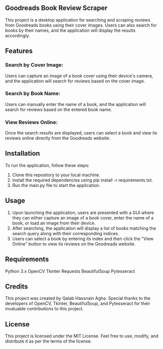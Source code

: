 ## Goodreads Book Review Scraper
This project is a desktop application for searching and scraping reviews from Goodreads books using their cover images. Users can also search for books by their names, and the application will display the results accordingly.

## Features

### Search by Cover Image: 
Users can capture an image of a book cover using their device's camera, and the application will search for reviews based on the cover image.
### Search by Book Name:
Users can manually enter the name of a book, and the application will search for reviews based on the entered book name.
### View Reviews Online:
Once the search results are displayed, users can select a book and view its reviews online directly from the Goodreads website.
## Installation
To run the application, follow these steps:

1. Clone this repository to your local machine.
2. Install the required dependencies using pip install -r requirements.txt.
3. Run the main.py file to start the application.

## Usage
1. Upon launching the application, users are presented with a GUI where they can either capture an image of a book cover, enter the name of a book, or load an image from their device.
2. After searching, the application will display a list of books matching the search query along with their corresponding indices.
3. Users can select a book by entering its index and then click the "View Online" button to view its reviews on the Goodreads website.
## Requirements
Python 3.x
OpenCV
Tkinter
Requests
BeautifulSoup
Pytesseract

## Credits
This project was created by Qalab Hassnain Agha. Special thanks to the developers of OpenCV, Tkinter, BeautifulSoup, and Pytesseract for their invaluable contributions to this project.

## License
This project is licensed under the MIT License. Feel free to use, modify, and distribute it as per the terms of the license.